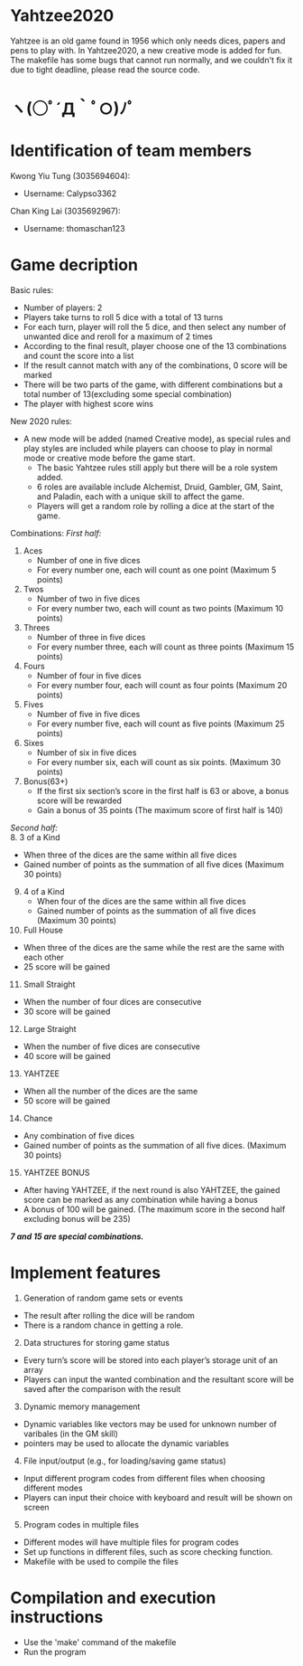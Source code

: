 # Yahtzee2020 #
  Yahtzee is an old game found in 1956 which only needs dices, papers and pens to play with. In Yahtzee2020, a new creative mode is added for fun.
  The makefile has some bugs that cannot run normally, and we couldn't fix it due to tight deadline, please read the source code.
# ヽ(○ﾟ´Д｀ﾟ○)ﾉﾟ
# Identification of team members 
Kwong Yiu Tung (3035694604): 
  - Username: Calypso3362

Chan King Lai (3035692967): 
  - Username: thomaschan123

# Game decription

Basic rules:
-	Number of players: 2
-	Players take turns to roll 5 dice with a total of 13 turns
-	For each turn, player will roll the 5 dice, and then select any number of unwanted dice and reroll for a maximum of 2 times 
-	According to the final result, player choose one of the 13 combinations and count the score into a list
-	If the result cannot match with any of the combinations, 0 score will be marked
-	There will be two parts of the game, with different combinations but a total number of 13(excluding some special combination)
-	The player with highest score wins

New 2020 rules:
- A new mode will be added (named Creative mode), as special rules and play styles are included while players can choose to play in normal mode or creative mode before the game start.
    - The basic Yahtzee rules still apply but there will be a role system added.
    - 6 roles are available include Alchemist, Druid, Gambler, GM, Saint, and Paladin, each with a unique skill to affect the game.
    - Players will get a random role by rolling a dice at the start of the game.

Combinations: 
*First half:*
1. Aces
   - Number of one in five dices
   - For every number one, each will count as one point (Maximum 5 points)
2. Twos	
   - Number of two in five dices
   - For every number two, each will count as two points (Maximum 10 points)
3. Threes
   - Number of three in five dices
   - For every number three, each will count as three points (Maximum 15 points)
4. Fours
   - Number of four in five dices
   - For every number four, each will count as four points (Maximum 20 points)
5. Fives	
   - Number of five in five dices
   - For every number five, each will count as five points (Maximum 25 points)
6. Sixes	
   - Number of six in five dices
   - For every number six, each will count as six points. (Maximum 30 points)
7. Bonus(63+)
   - If the first six section’s score in the first half is 63 or above, a bonus score will be rewarded
   - Gain a bonus of 35 points (The maximum score of first half is 140)


*Second half:*  
8. 3 of a Kind
   - When three of the dices are the same within all five dices
   - Gained number of points  as the summation of all five dices (Maximum 30 points)
9. 4 of a Kind	
   - When four of the dices are the same within all five dices
   - Gained number of points  as the summation of all five dices (Maximum 30 points)
10. Full House
   - When three of the dices are the same while the rest are the same with each other	
   - 25 score will be gained
11. Small Straight
   - When the number of four dices are consecutive
   - 30 score will be gained
12. Large Straight	
   - When the number of five dices are consecutive
   - 40 score will be gained
13. YAHTZEE	
   - When all the number of the dices are the same
   - 50 score will be gained
14. Chance
   - Any combination of five dices
   - Gained number of points  as the summation of all five dices. (Maximum 30 points)
15. YAHTZEE BONUS	
   - After having YAHTZEE, if the next round is also YAHTZEE, the gained score can be marked as any combination while having a bonus	
   - A bonus of 100 will be gained. (The maximum score in the second half excluding bonus will be 235)

***7 and 15 are special combinations.***

# Implement features

1. Generation of random game sets or events 
- The result after rolling the dice will be random
- There is a random chance in getting a role.

2. Data structures for storing game status
- Every turn’s score will be stored into each player’s storage unit of an array
- Players can input the wanted combination and the resultant score will be saved after the comparison with the result

3. Dynamic memory management
- Dynamic variables like vectors may be used for unknown number of varibales (in the GM skill)
- pointers may be used to allocate the dynamic variables

4. File input/output (e.g., for loading/saving game status)
- Input different program codes from different files when choosing different modes
- Players can input their choice with keyboard and result will be shown on screen

5. Program codes in multiple files
- Different modes will have multiple files for program codes
- Set up functions in different files, such as score checking function.
- Makefile with be used to compile the files


                  
# Compilation and execution instructions
- Use the 'make' command of the makefile
- Run the program
